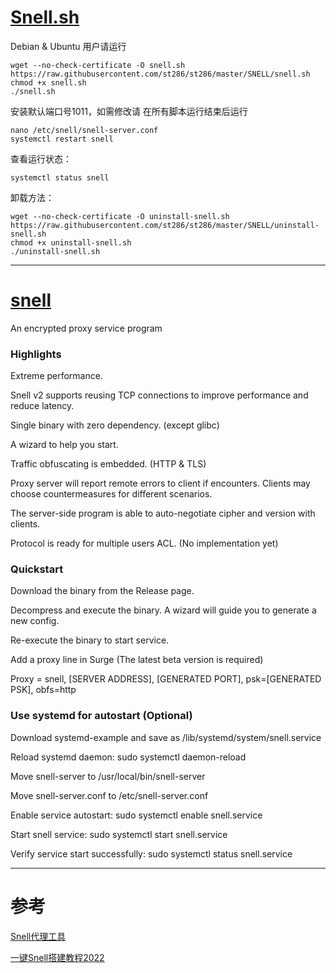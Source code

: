 # [Snell.sh](https://github.com/primovist/snell.sh)

Debian & Ubuntu 用户请运行
```
wget --no-check-certificate -O snell.sh https://raw.githubusercontent.com/st286/st286/master/SNELL/snell.sh
chmod +x snell.sh
./snell.sh
```
安装默认端口号1011，如需修改请 在所有脚本运行结束后运行
```
nano /etc/snell/snell-server.conf
systemctl restart snell
```

查看运行状态：
```
systemctl status snell
```
卸载方法：
```
wget --no-check-certificate -O uninstall-snell.sh https://raw.githubusercontent.com/st286/st286/master/SNELL/uninstall-snell.sh
chmod +x uninstall-snell.sh
./uninstall-snell.sh
```

---
# [snell](https://github.com/surge-networks/snell)

An encrypted proxy service program

### Highlights

Extreme performance.

Snell v2 supports reusing TCP connections to improve performance and reduce latency.

Single binary with zero dependency. (except glibc)

A wizard to help you start.

Traffic obfuscating is embedded. (HTTP & TLS)

Proxy server will report remote errors to client if encounters. Clients may choose countermeasures for different scenarios.

The server-side program is able to auto-negotiate cipher and version with clients.

Protocol is ready for multiple users ACL. (No implementation yet)

### Quickstart

Download the binary from the Release page.

Decompress and execute the binary. A wizard will guide you to generate a new config.

Re-execute the binary to start service.

Add a proxy line in Surge (The latest beta version is required)

Proxy = snell, [SERVER ADDRESS], [GENERATED PORT], psk=[GENERATED PSK], obfs=http

### Use systemd for autostart (Optional)

Download systemd-example and save as /lib/systemd/system/snell.service

Reload systemd daemon: sudo systemctl daemon-reload

Move snell-server to /usr/local/bin/snell-server

Move snell-server.conf to /etc/snell-server.conf

Enable service autostart: sudo systemctl enable snell.service

Start snell service: sudo systemctl start snell.service

Verify service start successfully: sudo systemctl status snell.service

---
# 参考

[Snell代理工具](https://iyideng.net/wiki/surge-snell.html)

[一键Snell搭建教程2022](https://iyideng.vip/black-technology/cgfw/snell-server-building-and-using-tutorial.html)


